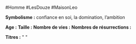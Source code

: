 #Homme #LesDouze #MaisonLeo

**Symbolisme :** confiance en soi, la domination, l’ambition

**Age :**
**Taille :**
**Nombre de vies :**
**Nombres de résurrections :**

**Titres :** 
"
"

